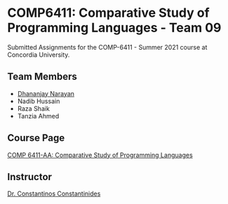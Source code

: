 # COMP6411: Comparative Study of Programming Languages - Team 09
Submitted Assignments for the COMP-6411 - Summer 2021 course at Concordia University.

## Team Members

- <a href="https://www.linkedin.com/in/dhananjay-narayan-aa222615b/"> Dhananjay Narayan </a>
- Nadib Hussain
- Raza Shaik
- Tanzia Ahmed

## Course Page
<a href="https://users.encs.concordia.ca/~cc/comp6411/">COMP 6411-AA: Comparative Study of Programming Languages </a>

## Instructor
<a href="https://users.encs.concordia.ca/~cc/">Dr. Constantinos Constantinides </a>
